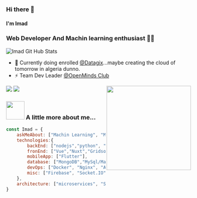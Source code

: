 ### Hi there 👋
#### I'm Imad 
### Web Developer And Machin learning enthusiast 👨‍💻
![Imad Git Hub Stats](https://github-readme-stats.vercel.app/api?username=serinir&show_icons=true&theme=tokyonight&hide=issues)

- 🌱 Currently doing enrolled [@Datagix](https://www.datagix.com/)...maybe creating the cloud of tomorrow in algeria dunno.
- ⚡ Team Dev Leader [@OpenMinds Club](https://openmindsclub.net/)

<img align='right' src="https://media.giphy.com/media/M9gbBd9nbDrOTu1Mqx/giphy.gif" width="230">

[![](https://img.shields.io/badge/LinkedIn-imad-blue)](https://www.linkedin.com/in/ashraf-k-m-149a3494/)
[![](https://img.shields.io/badge/Gmail-imadom568%40gmail.com-red)](mailto:imadom568@gmail.com)


### <img src="https://media.giphy.com/media/VgCDAzcKvsR6OM0uWg/giphy.gif" width="50"> A little more about me...  

```javascript
const Imad = {
    askMeAbout: ["Machin Learning", "Music", "web dev", "tech"],
    technologies:{
        backEnd: ["nodejs","python", "PHP"],
        fronEnd: ["Vue","Nuxt","Gridsome","React"],
        mobileApp: ["Flutter"],
        database: ["MongoDB","MySql/MariaDb","Redis"],
        devOps: ["Docker", "Nginx", "AWS", "Jenkins"],
        misc: ["Firebase", "Socket.IO"]
    },
    architecture: ["microservices", "Serverless Architecture", "event-driven", "Single page applications", "PWA"],
}
```
